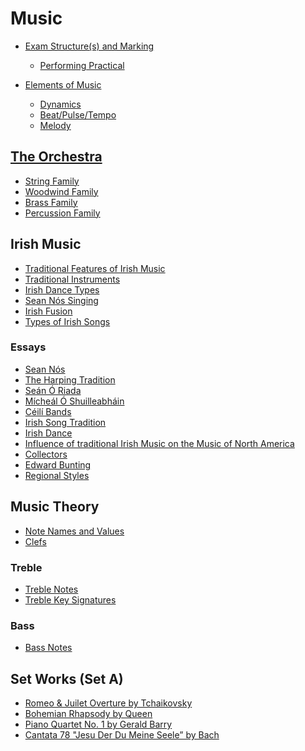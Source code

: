 # Music
- [Exam Structure(s) and Marking](exam-structure.md)
  - [Performing Practical](exam-structure/performing-practical.md)

- [Elements of Music](elements-of-music.md)
  - [Dynamics](elements-of-music/dynamics.md) 
  - [Beat/Pulse/Tempo](elements-of-music/beat.md)
  - [Melody](elements-of-music/melody.md)
## [The Orchestra](orchestra.md)
- [String Family](orchestra/strings.md)
- [Woodwind Family](orchestra/woodwind.md)
- [Brass Family](orchestra/brass.md)
- [Percussion Family](orchestra/percussion.md)
## Irish Music
- [Traditional Features of Irish Music]()
- [Traditional Instruments]()
- [Irish Dance Types]()
- [Sean Nós Singing]()
- [Irish Fusion]()
- [Types of Irish Songs]()
### Essays
- [Sean Nós]()
- [The Harping Tradition]()
- [Seán Ó Riada]()
- [Mícheál Ó Shuilleabháin]()
- [Céilí Bands]()
- [Irish Song Tradition]()
- [Irish Dance]()
- [Influence of traditional Irish Music on the Music of North America]()
- [Collectors]()
- [Edward Bunting]()
- [Regional Styles]()

## Music Theory
- [Note Names and Values](music-theory/note-names.md)
- [Clefs](music-theory/clef-names.md)
### Treble
- [Treble Notes](music-theory/treble-notes.md)
- [Treble Key Signatures](music-theory/treble-key-signatures.md)
### Bass
- [Bass Notes](music-theory/bass-notes.md)

## Set Works (Set A)
- [Romeo & Juilet Overture by Tchaikovsky](set-works/romeo-and-juliet.md)
- [Bohemian Rhapsody by Queen](set-works/bohemian-rhapsody.md)
- [Piano Quartet No. 1 by Gerald Barry](set-works/piano-quartet.md)
- [Cantata 78 "Jesu Der Du Meine Seele” by Bach](set-works/cantata-78.md)
